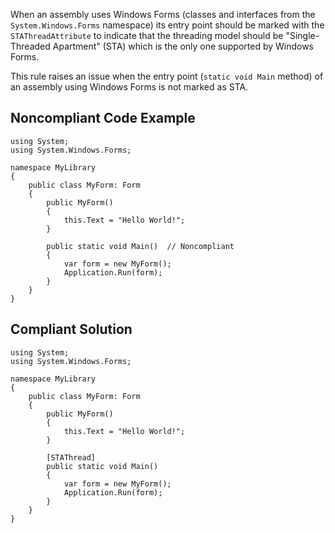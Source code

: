 
When an assembly uses Windows Forms (classes and interfaces from the `System.Windows.Forms` namespace) its entry point should be marked with the `STAThreadAttribute` to indicate that the threading model should be "Single-Threaded Apartment" (STA) which is the only one supported by Windows Forms.

This rule raises an issue when the entry point (`static void Main` method) of an assembly using Windows Forms is not marked as STA.

## Noncompliant Code Example


    using System;
    using System.Windows.Forms;
    
    namespace MyLibrary
    {
        public class MyForm: Form
        {
            public MyForm()
            {
                this.Text = "Hello World!";
            }
    
            public static void Main()  // Noncompliant
            {
                var form = new MyForm();
                Application.Run(form);
            }
        }
    }


## Compliant Solution


    using System;
    using System.Windows.Forms;
    
    namespace MyLibrary
    {
        public class MyForm: Form
        {
            public MyForm()
            {
                this.Text = "Hello World!";
            }
    
            [STAThread]
            public static void Main()
            {
                var form = new MyForm();
                Application.Run(form);
            }
        }
    }

